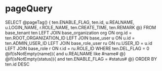 pageQuery
===
SELECT
@pageTag() {
	ten.ENABLE_FLAG,
	ten.id,
	u.REALNAME,
	u.LOGIN_NAME,
	r.ROLE_NAME,
	ten.CREATE_TIME,
	ten.REMARK
@}
FROM
	base_tenant ten
LEFT JOIN base_organization org ON org.id = ten.ROOT_ORGANIZATION_ID
LEFT JOIN base_user u ON u.id = ten.ADMIN_USER_ID
LEFT JOIN base_role_user ru ON ru.USER_ID = u.id
LEFT JOIN base_role r ON r.id = ru.ROLE_ID
WHERE
	ten.DEL_FLAG = 0
@if(isNotEmpty(name)){
    and u.REALNAME like #name#
@} 
@if(isNotEmpty(status)){
   and ten.ENABLE_FLAG = #status#
@} 
ORDER BY
	ten.id DESC